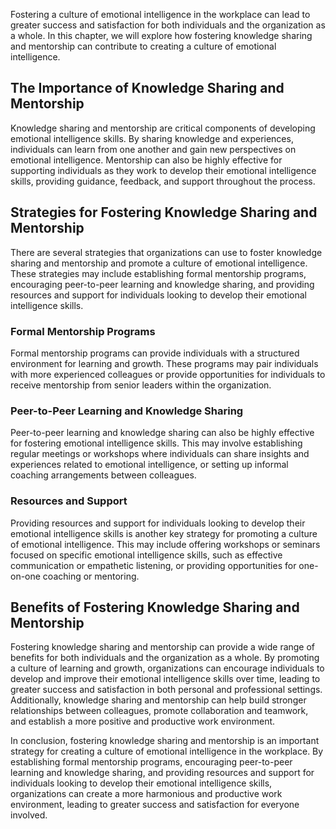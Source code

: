 
Fostering a culture of emotional intelligence in the workplace can lead to greater success and satisfaction for both individuals and the organization as a whole. In this chapter, we will explore how fostering knowledge sharing and mentorship can contribute to creating a culture of emotional intelligence.

The Importance of Knowledge Sharing and Mentorship
--------------------------------------------------

Knowledge sharing and mentorship are critical components of developing emotional intelligence skills. By sharing knowledge and experiences, individuals can learn from one another and gain new perspectives on emotional intelligence. Mentorship can also be highly effective for supporting individuals as they work to develop their emotional intelligence skills, providing guidance, feedback, and support throughout the process.

Strategies for Fostering Knowledge Sharing and Mentorship
---------------------------------------------------------

There are several strategies that organizations can use to foster knowledge sharing and mentorship and promote a culture of emotional intelligence. These strategies may include establishing formal mentorship programs, encouraging peer-to-peer learning and knowledge sharing, and providing resources and support for individuals looking to develop their emotional intelligence skills.

### Formal Mentorship Programs

Formal mentorship programs can provide individuals with a structured environment for learning and growth. These programs may pair individuals with more experienced colleagues or provide opportunities for individuals to receive mentorship from senior leaders within the organization.

### Peer-to-Peer Learning and Knowledge Sharing

Peer-to-peer learning and knowledge sharing can also be highly effective for fostering emotional intelligence skills. This may involve establishing regular meetings or workshops where individuals can share insights and experiences related to emotional intelligence, or setting up informal coaching arrangements between colleagues.

### Resources and Support

Providing resources and support for individuals looking to develop their emotional intelligence skills is another key strategy for promoting a culture of emotional intelligence. This may include offering workshops or seminars focused on specific emotional intelligence skills, such as effective communication or empathetic listening, or providing opportunities for one-on-one coaching or mentoring.

Benefits of Fostering Knowledge Sharing and Mentorship
------------------------------------------------------

Fostering knowledge sharing and mentorship can provide a wide range of benefits for both individuals and the organization as a whole. By promoting a culture of learning and growth, organizations can encourage individuals to develop and improve their emotional intelligence skills over time, leading to greater success and satisfaction in both personal and professional settings. Additionally, knowledge sharing and mentorship can help build stronger relationships between colleagues, promote collaboration and teamwork, and establish a more positive and productive work environment.

In conclusion, fostering knowledge sharing and mentorship is an important strategy for creating a culture of emotional intelligence in the workplace. By establishing formal mentorship programs, encouraging peer-to-peer learning and knowledge sharing, and providing resources and support for individuals looking to develop their emotional intelligence skills, organizations can create a more harmonious and productive work environment, leading to greater success and satisfaction for everyone involved.
